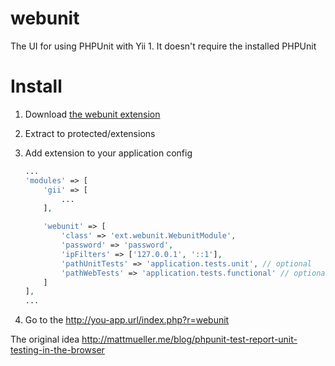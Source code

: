 webunit
=======

The UI for using PHPUnit with Yii 1. It doesn't require the installed PHPUnit 

Install
=======
1. Download [the webunit extension](https://github.com/megahertz/webunit/archive/v0.1.0.zip)

2. Extract to protected/extensions

3. Add extension to your application config
    ```php
    ...
    'modules' => [
        'gii' => [
            ...
        ],

        'webunit' => [
            'class' => 'ext.webunit.WebunitModule',
            'password' => 'password',
            'ipFilters' => ['127.0.0.1', '::1'],
            'pathUnitTests' => 'application.tests.unit', // optional
            'pathWebTests' => 'application.tests.functional' // optional
        ]
    ],
    ...
    ```
    
4. Go to the http://you-app.url/index.php?r=webunit

The original idea http://mattmueller.me/blog/phpunit-test-report-unit-testing-in-the-browser

